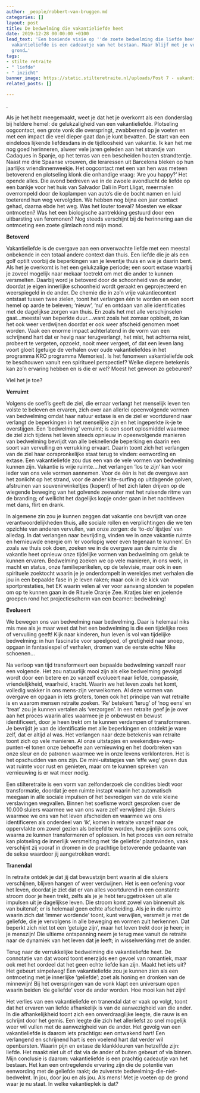 ```yaml
---
author: _people/robbert-van-bruggen.md
categories: []
layout: post
title: De bedwelming die vakantieliefde heet
date: 2019-12-28 00:00:00 +0100
lead_text: 'Een boeiende visie op ''de zoete bedwelming die liefde heet''. Conclusie:
  vakantieliefde is een cadeautje van het bestaan. Maar blijf met je voeten op de
  grond…'
tags:
- stilte retraite
- " liefde"
- " inzicht"
banner_image: https://static.stilteretraite.nl/uploads/Post 7 - vakantieliefde.jpg
related_posts: []

---
```

.

Als je het hebt meegemaakt, weet je dat het je overkomt als een donderslag bij heldere hemel: de gelukzaligheid van een vakantieliefde. Plotseling oogcontact, een grote vonk die overspringt, zwabberend op je voeten en met een impact die veel dieper gaat dan je kunt bevatten. De start van een eindeloos lijkende liefdesdans in de tijdloosheid van vakantie. Ik kan het me nog goed herinneren, alweer vele jaren geleden aan het strandje van Cadaques in Spanje, op het terras van een bescheiden houten strandtentje. Naast me drie Spaanse vrouwen, die leraressen uit Barcelona bleken op hun jaarlijks vriendinnenweekje. Het oogcontact met een van hen was meteen betoverend en plotseling klonk die onhandige vraag: ‘Are you happy?’ Het opende alles. Die avond bedreven we in de zwoele avondlucht de liefde op een bankje voor het huis van Salvador Dali in Port Lligat, meermalen overrompeld door de koplampen van auto’s die de bocht namen en luid toeterend hun weg vervolgden. We hebben nog bijna een jaar contact gehad, daarna ebde het weg. Was het louter toeval? Moesten we elkaar ontmoeten? Was het een biologische aantrekking gestuurd door een uitbarsting van feromonen? Nog steeds verschijnt bij de herinnering aan die ontmoeting een zoete glimlach rond mijn mond.

**Betoverd**

Vakantieliefde is de overgave aan een onverwachte liefde met een meestal onbekende in een totaal andere context dan thuis. Een liefde die je als een golf optilt voorbij de beperkingen van je leventje thuis en wie je daarin bent. Als het je overkomt is het een gelukzalige periode; een soort extase waarbij je zoveel mogelijk naar mekaar toetrekt om met die ander te kunnen versmelten. Daarbij word je betoverd door de schoonheid van de ander, doordat je eigen innerlijke schoonheid wordt geraakt en geprojecteerd en weerspiegeld in de ander. De chemie die in zo’n vrije vakantiecontext ontstaat tussen twee zielen, toont het verlangen één te worden en een soort hemel op aarde te beleven; ‘nieuw’, ‘nu’ en ontdaan van alle identificaties met de dagelijkse zorgen van thuis. En zoals het met alle verschijnselen gaat…meestal van beperkte duur….want zoals het zomaar opbloeit, zo kan het ook weer verdwijnen doordat er ook weer afscheid genomen moet worden. Vaak een enorme impact achterlatend in de vorm van een schrijnend hart dat er hevig naar terugverlangt, het mist, het achterna reist, probeert te vergeten, opzoekt, nooit meer vergeet, of dat een leven lang voort gloeit (getuige de verhalen over oude vakantieliefdes in het programma KRO programma Memories). Is het fenomeen vakantieliefde ook te beschouwen vanuit een spiritueel perspectief? Welke diepere betekenis kan zo’n ervaring hebben en is die er wel? Moest het gewoon zo gebeuren?

Viel het je toe?

**Verruimt**

Volgens de soefi’s geeft de ziel, die ernaar verlangt het menselijk leven ten volste te beleven en ervaren, zich over aan allerlei opeenvolgende vormen van bedwelming omdat haar natuur extase is en de ziel er voortdurend naar verlangt de beperkingen in het menselijke zijn en het ingeperkte ik-je te overstijgen. Een ‘bedwelming’ verruimt; is een soort oplosmiddel waarmee de ziel zich tijdens het leven steeds opnieuw in opeenvolgende manieren van bedwelming bevrijdt van alle beknellende beperking en daarin een soort van vervulling en verrukking ervaart. Daarin toont zich het verlangen van de ziel haar oorspronkelijke staat terug te vinden: eenwording en extase. Een vakantieliefde zou dus een van de vele vormen van bedwelming kunnen zijn. Vakantie is vrije ruimte….het verlangen ‘los te zijn’ kan voor ieder van ons vele vormen aannemen. Voor de één is het de overgave aan het zonlicht op het strand, voor de ander kite-surfing op uitdagende golven, afstruinen van souvenirwinkeltjes (kopen!) of het zich laten drijven op de wiegende beweging van het golvende zeewater met het ruisende ritme van de branding; of wellicht het dagelijks kopje onder gaan in het nachtleven met dans, flirt en drank. 

In algemene zin zou je kunnen zeggen dat vakantie ons bevrijdt van onze verantwoordelijkheden thuis, alle sociale rollen en verplichtingen die we ten opzichte van anderen vervullen, van onze zorgen: de ‘to-do’ lijstjes’ van alledag. In dat verlangen naar bevrijding, vinden we in onze vakantie ruimte en hernieuwde energie om ‘er voorlopig weer even tegenaan te kunnen’. En zoals we thuis ook doen, zoeken we in de overgave aan de ruimte die vakantie heet opnieuw onze tijdelijke vormen van bedwelming om geluk te kunnen ervaren. Bedwelming zoeken we op vele manieren, in ons werk, in macht en status, onze familieperikelen, op de televisie, maar ook in een spirituele zoektocht waarin je je onderdompelt in wereldjes met verhalen die jou in een bepaalde fase in je leven raken; maar ook in de kick van sportprestaties, het EK waarin velen al ver voor aanvang stonden te popelen om op te kunnen gaan in de Rituele Oranje Zee. Kratjes bier en joelende groepen rond het projectiescherm van een beamer: bedwelming!

**Evolueert**

We bewegen ons van bedwelming naar bedwelming. Daar is helemaal niks mis mee als je maar weet dat het een bedwelming is die een tijdelijke roes of vervulling geeft! Kijk naar kinderen, hun leven is vol van tijdelijke bedwelming: in hun fascinatie voor speelgoed, of gretigheid naar snoep, opgaan in fantasiespel of verhalen, dromen van de eerste echte Nike schoenen…

Na verloop van tijd transformeert een bepaalde bedwelming vanzelf naar een volgende. Het zou natuurlijk mooi zijn als elke bedwelming gevolgd wordt door een betere en zo vanzelf evolueert naar liefde, compassie, vriendelijkheid, waarheid, kracht. Waarin we het leven zoals het komt, volledig wakker in ons mens-zijn verwelkomen. Al deze vormen van overgave en opgaan in iets groters, tonen ook het principe van wat retraite is en waarom mensen retraite zoeken. ‘Re’ betekent ‘terug’ of ‘nog eens’ en ‘treat’ zou je kunnen vertalen als ‘verzorgen’. In een retraite geef je je over aan het proces waarin alles waarmee je je onbewust en bewust identificeert, door je heen trekt om te kunnen verdampen of transformeren. Je bevrijdt je van de identificatie met alle beperkingen en ontdekt je ware zelf, dat er altijd al was. Het verlangen naar deze betekenis van retraite toont zich op vele manieren. Al onze uitstapjes en weekendjes-weg-punten-el tonen onze behoefte aan vernieuwing en het doorbreken van onze sleur en de patronen waarmee we in onze levens verklonteren. Het is het opschudden van ons zijn. De mini-uitstapjes van ‘effe weg’ geven dus wat ruimte voor rust en genieten, maar om te kunnen spreken van vernieuwing is er wat meer nodig.

Een stilteretraite is een vorm van zelfonderzoek die condities biedt voor transformatie, doordat je een ruimte instapt waarin het automatisch meegaan in alle sociale impulsen of het bevredigen van de vele kleine verslavingen wegvallen. Binnen het soefisme wordt gesproken over de 10.000 sluiers waarmee we van ons ware zelf verwijderd zijn. Sluiers waarmee we ons van het leven afscheiden en waarmee we ons identificeren als onderdeel van ‘ik’, komen in retraite vanzelf naar de oppervlakte om zowel gezien als beleefd te worden, hoe pijnlijk soms ook, waarna ze kunnen transformeren of oplossen. In het proces van een retraite kan plotseling de innerlijk versmelting met ‘de geliefde’ plaatsvinden, vaak verschijnt zij vooraf in dromen in de prachtige betoverende gedaante van de sekse waardoor jij aangetrokken wordt.

**Tranendal**

In retraite ontdek je dat jij dat bewustzijn bent waarin al die sluiers verschijnen, blijven hangen of weer verdwijnen. Het is een oefening voor het leven, doordat je ziet dat er van alles voortdurend in een constante stroom door je heen trekt, zelfs als je je hebt teruggetrokken uit alle impulsen uit je dagelijkse leven. Die stroom komt zowel van binnenuit als van buitenaf; er is helemaal geen echte afscheiding. Als je in die ruimte waarin zich dat ‘immer wordende’ toont, kunt verwijlen, versmelt je met de geliefde, die je vervolgens in alle beweging en vormen zult herkennen. Dat beperkt zich niet tot een ‘getuige zijn’, maar het leven trekt door je heen; in je menszijn! Die ultieme ontspanning neem je terug mee vanuit de retraite naar de dynamiek van het leven dat je leeft; in wisselwerking met de ander. 

Terug naar de verrukkelijke bedwelming die vakantieliefde heet. De connotatie van dat woord toont enerzijds een gevoel van romantiek, maar ook met het oordeel dat het geen echte liefde kan zijn. Maakt het iets uit? Het gebeurt simpelweg! Een vakantieliefde zou je kunnen zien als een ontmoeting met je innerlijke ‘geliefde’; zoet als honing en dronken van de minnewijn! Bij het overspringen van de vonk klapt een universum open waarin beiden ‘de geliefde’ voor de ander worden. Hoe mooi kan het zijn! 

Het verlies van een vakantieliefde en tranendal dat er vaak op volgt, toont dat het ervaren van liefde afhankelijk is van de aanwezigheid van die ander. In die afhankelijkheid toont zich een onverdraaglijke leegte, die rauw is en schrijnt door het gemis. Een leegte die zich het allerliefst zo snel mogelijk weer wil vullen met de aanwezigheid van de ander. Het gevolg van een vakantieliefde is daarom iets prachtigs: een ontwakend hart! Een verlangend en schrijnend hart is een voelend hart dat verder wil openbarsten. Waarin pijn en extase de klankkleuren van hetzelfde zijn: liefde. Het maakt niet uit of dat via de ander of buiten gebeurt of via binnen. Mijn conclusie is daarom: vakantieliefde is een prachtig cadeautje van het bestaan. Het kan een ontregelende ervaring zijn die de potentie van eenwording met de geliefde raakt; de zuiverste bedwelming-die-niet-bedwelmt. In jou, door jou en als jou. Als mens! Met je voeten op de grond waar je nu staat. In welke vakantieplek is dat?